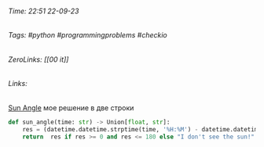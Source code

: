 ###### Time: 22:51  22-09-23  
###### Tags: #python #programmingproblems #checkio 
###### ZeroLinks: [[00 it]]
###### Links: 

[Sun Angle](https://py.checkio.org/ru/mission/sun-angle/)
мое решение в две строки

```python
def sun_angle(time: str) -> Union[float, str]:
    res = (datetime.datetime.strptime(time, '%H:%M') - datetime.datetime.strptime('06:00', '%H:%M')).total_seconds() / 60.0 * 0.25
    return  res if res >= 0 and res <= 180 else "I don't see the sun!"
```